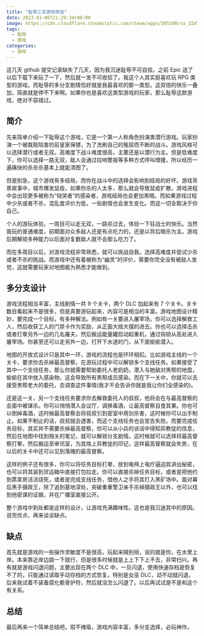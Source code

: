 ```yaml
---
title: "耻辱三天游玩体验"
date: 2023-01-06T21:29:34+08:00
image: https://cdn.cloudflare.steamstatic.com/steam/apps/205100/ss_32d76a6ff4b216410b90ff2cdb7107a28a1baed2.1920x1080.jpg?t=1666013408
tags:
  - 耻辱
  - 游戏
categories:
  - 游戏
---
```


这几天 github 提交记录缺失了几天，因为我沉迷耻辱不可自拔。之前 Epic 送了以后下载下来玩了一下，然后就一发不可收拾了。我这个人其实挺喜欢玩 RPG 类型的游戏，而耻辱的多分支剧情恰好就是我最喜欢的那一类型。这双倍的快乐一叠加，简直就是停不下来啊。如果你也是喜欢这类型游戏的玩家，那么耻辱这款游戏，绝对不容错过。

## 简介

先来简单介绍一下耻辱这个游戏，它是一个第一人称角色扮演类潜行游戏。玩家扮演一个被栽赃陷害的前皇家保镖，为了洗刷自己的冤屈而不断的战斗。游戏风格可以选择潜行或者无双。高难度下战斗难度很高，主要还是以潜行为主。但是低难度下，你可以选择一路无双，敌人会通过拉响警报等多种方式呼叫增援，所以经历一遍痛快的杀杀杀基本上就能清图了。

但是别急，这个游戏有多结局，而你在战斗中的选择会影响到结局的好坏。游戏背景故事中，城市爆发鼠疫，如果你杀的人太多，那么就会导致鼠疫扩散，游戏进程中会出现更多被称为“恸哭者”的感染者，游戏结局也会更加黑暗。而如果游戏过程中少杀或者不杀，混乱度评价为低，一些剧情也会发生变化。而这一切全取决于你自己。

个人的游玩体验，一周目可以走无双，一路杀过去，体验一下狂战士的快乐。当然我玩的普通难度，前期面对众多敌人还是有点吃力的，还是以背后暗杀为主。游戏后期解锁多种能力以后面对复数敌人就不会那么吃力了。

而在多周目以后，对游戏流程非常熟悉，就可以挑战自我，选择高难度并尝试少杀或者不杀的挑战。而游戏中还有着被称为“幽灵”的评价，需要你完全没有被敌人发觉，这就需要玩家对地图极为熟悉才能做到。

## 多分支设计

游戏流程相当丰富，主线剧情一共 9 个关卡，两个 DLC 加起来有 7 个关卡。关卡数目看起来不是很多，但是真要游玩起来，内容可是相当的丰富。游戏地图设计精妙，要完成一个目标，有多种解法。例如有一关要进入屠宰场，你可以选择解救工人，然后收获工人的门禁卡作为奖励，从正面大摇大摆的进去。你也可以选择击杀或者打晕另外一边的几名屠夫，然后搬运能量罐启动起重机，通过钩锁从高处进入屠宰场。你甚至还可以走另外一边，打开下水道的门，从下面偷偷潜入。

地图的开放式设计只是其中一环，游戏的流程也是环环相扣。比如游戏主线的一个关卡，要求你去杀掉最高督察，在游玩过程中可以解锁多个支线任务。如果接受了其中一个支线任务，那么你就需要帮助委托人老奶奶，潜入与她敌对黑帮的地盘，偷偷在其中放入感染物，这会导致所有黑帮成员感染。而在下一关中，你就可以去接受黑帮老大的委托，去调查这件事情(我才不会告诉你就是我让你们全感染的)。

还是这一关，另一个支线任务要求你去解救委托人的叔叔，他将会在与最高督察的会面中被谋杀。你可以悄悄潜入会议厅，调换毒酒，让最高督察自食其果。你也可以倒掉毒酒，这时候最高督察会将叔叔引到密室中用剑杀害，这时候你可以出手制止。如果不制止的话，叔叔就会遇害，而这个支线任务也会宣告失败。而要完成任务目标，其实并不需要杀掉最高督察，你可以从小兵的谈话中得知异教徒的信息，然后在地图中找到相关的笔记，就可以解锁分支剧情。这时候就可以选择将最高督察打晕，然后搬运至审讯室，为其烙上异教徒的印记，这样最高督察就会失势，在以后的关卡中还可以见到落魄的最高督察。

这样的例子还有很多，你可以将任务目标打晕，放到电椅上电疗逼迫其讲出秘密，也可以将其装到货运箱中直接打包拉走。你可以直接杀掉任务目标，或者是把他约到蒸拿房活活烧死，或者是完成支线任务，借他人之手将其打入黑矿场中。面对幕后黑手摄政王，除了追到基地深处，突破重重警卫亲手杀掉摄政王以外，也可以找到他密谋的证据，并在广播室直接公开。

整个游戏中到处都是这样的设计，让游戏充满趣味性。这也是我沉迷其中的原因。说完优点，再来谈谈缺点。

## 缺点

首先就是游戏的一些操作灵敏度不是很高，玩起来贼别扭，说的就是你，在水里上岸。本来靠近岸边跳一下就行，但是很多时候就是上上下下上不去，非常扫兴。再有就是游戏闪退问题，主要出现在两个 DLC 中，一旦闪退，使用快速存档是恢复不了的，只能通过读取手动存档的方式恢复。特别是女巫 DLC，动不动就闪退，后来我试着不装备腐化骸骨护符，然后就没怎么闪退了。以后再试试是不是和这个有关系。

## 总结

最后再来一个简单总结吧，瑕不掩瑜，游戏内容丰富，多分支选择，必玩神作。
